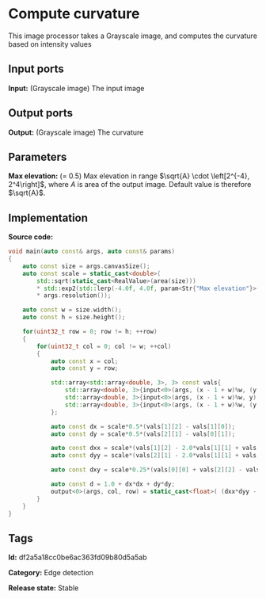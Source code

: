 # Compute curvature

This image processor takes a Grayscale image, and computes the curvature based on intensity values

## Input ports

__Input:__ (Grayscale image) The input image

## Output ports

__Output:__ (Grayscale image) The curvature

## Parameters

__Max elevation:__ (= 0.5) Max elevation in range $\sqrt{A} \cdot \left[2^{-4}, 2^4\right]$, where $A$ is area of the output image. Default value is therefore $\sqrt{A}$.

## Implementation

__Source code:__

```c++
void main(auto const& args, auto const& params)
{
	auto const size = args.canvasSize();
	auto const scale = static_cast<double>(
	    std::sqrt(static_cast<RealValue>(area(size)))
	    * std::exp2(std::lerp(-4.0f, 4.0f, param<Str{"Max elevation"}>(params).value()))
	    * args.resolution());

	auto const w = size.width();
	auto const h = size.height();

	for(uint32_t row = 0; row != h; ++row)
	{
		for(uint32_t col = 0; col != w; ++col)
		{
			auto const x = col;
			auto const y = row;

			std::array<std::array<double, 3>, 3> const vals{
				std::array<double, 3>{input<0>(args, (x - 1 + w)%w, (y - 1 + h)%h), input<0>(args, x, (y - 1 + h)%h), input<0>(args, (x + 1 + w)%w, (y - 1 + h)%h)},
				std::array<double, 3>{input<0>(args, (x - 1 + w)%w, y),      input<0>(args, x, y),      input<0>(args, (x + 1 + w)%w, y)},
				std::array<double, 3>{input<0>(args, (x - 1 + w)%w, (y + 1 + h)%h), input<0>(args, x, (y + 1 + h)%h), input<0>(args, (x + 1 + w)%w, (y + 1 + h)%h)},
			};

			auto const dx = scale*0.5*(vals[1][2] - vals[1][0]);
			auto const dy = scale*0.5*(vals[2][1] - vals[0][1]);

			auto const dxx = scale*(vals[1][2] - 2.0*vals[1][1] + vals[1][0]);
			auto const dyy = scale*(vals[2][1] - 2.0*vals[1][1] + vals[0][1]);

			auto const dxy = scale*0.25*(vals[0][0] + vals[2][2] - vals[0][2] - vals[2][0]);

			auto const d = 1.0 + dx*dx + dy*dy;
			output<0>(args, col, row) = static_cast<float>( (dxx*dyy - dxy*dxy)/(d*d) );
		}
	}
}
```

## Tags

__Id:__ df2a5a18cc0be6ac363fd09b80d5a5ab

__Category:__ Edge detection

__Release state:__ Stable